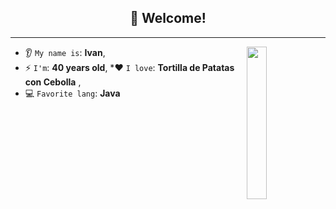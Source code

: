 <h2 align="center">👋 Welcome!</h2>

<hr/>

<img align='right' src='https://encrypted-tbn0.gstatic.com/images?q=tbn:ANd9GcR9fQ6JQjzAWKy-denVXd4YKi2vd2t-jIkDKg&usqp=CAU' width='25%'>  

* 👂 `My name is`: **Ivan**,
* ⚡ `I'm`: **40 years old**,
*❤️ `I love`: **Tortilla de Patatas con Cebolla**  ,
* 💻 `Favorite lang`: **Java**  

<!---
ivilarop/ivilarop is a ✨ special ✨ repository because its `README.md` (this file) appears on your GitHub profile.
You can click the Preview link to take a look at your changes.
--->
